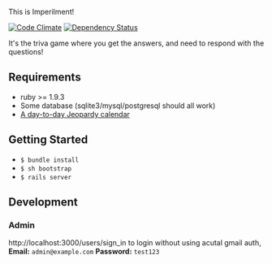 This is Imperilment!

[![Code Climate](https://codeclimate.com/github/freerunningtech/imperilment.png)](https://codeclimate.com/github/freerunningtech/imperilment)
[![Dependency Status](https://gemnasium.com/freerunningtech/imperilment.png)](https://gemnasium.com/freerunningtech/imperilment)

It's the triva game where you get the answers, and need to respond with the questions!

## Requirements

* ruby >= 1.9.3
* Some database (sqlite3/mysql/postgresql should all work)
* [A day-to-day Jeopardy calendar](http://www.amazon.com/Jeopardy-2014-Day---Day-Calendar/dp/1449430880/)

## Getting Started

 - `$ bundle install`
 - `$ sh bootstrap`
 - `$ rails server`

## Development

### Admin

http://localhost:3000/users/sign_in to login without using acutal gmail auth,
 **Email:** `admin@example.com` **Password:** `test123`
